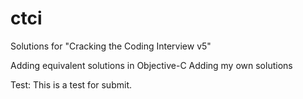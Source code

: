 ctci
====

Solutions for "Cracking the Coding Interview v5"

Adding equivalent solutions in Objective-C
Adding my own solutions

Test:
This is a test for submit.
